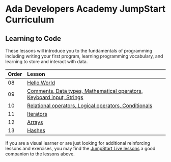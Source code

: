 # Ada Developers Academy JumpStart Curriculum

## Learning to Code

These lessons will introduce you to the fundamentals of programming including writing your first program, learning programming vocabulary, and learning to store and interact with data.

| Order | Lesson |
| :--- | :--- |
| 08 | [Hello World](./hello-world/) |
| 09 | [Comments, Data types, Mathematical operators, Keyboard input, Strings](./grammar/) |
| 10 | [Relational operators, Logical operators, Conditionals](./programming-expressions/) |
| 11 | [Iterators](./iterators/) |
| 12 | [Arrays](./arrays) |
| 13 | [Hashes](./hashes) |

If you are a visual learner or are just looking for additional reinforcing lessons and exercises, you may find the [JumpStart Live lessons](https://github.com/Ada-Developers-Academy/jump-start-live#lessons) a good companion to the lessons above.
